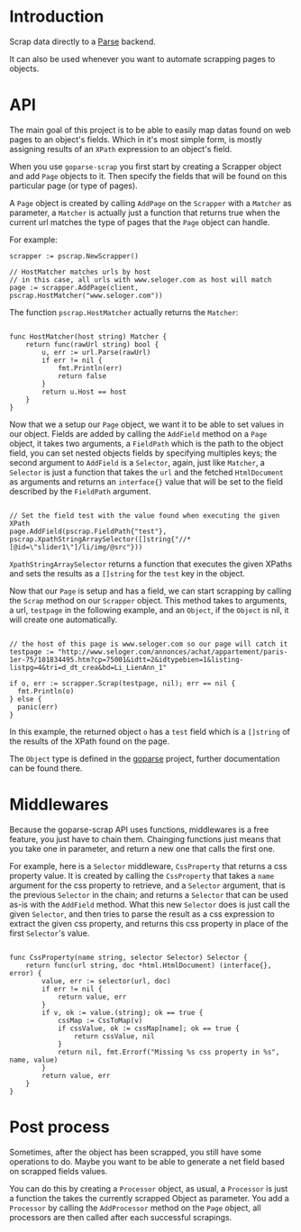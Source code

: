Introduction
===

Scrap data directly to a [Parse](http://parse.com) backend.

It can also be used whenever you want to automate scrapping pages to
objects.

API
===

The main goal of this project is to be able to easily map datas found on
web pages to an object's fields.
Which in it's most simple form, is mostly assigning results of an
`XPath` expression to an object's field.

When you use `goparse-scrap` you first start by creating a Scrapper object
and add `Page` objects to it.
Then specify the fields that will be found on this particular page (or
type of pages).

A `Page` object is created by calling `AddPage` on the `Scrapper` with a `Matcher` as
parameter, a `Matcher` is actually just a function that returns true
when the current url matches the type of pages that the `Page` object
can handle.

For example:
```
scrapper := pscrap.NewScrapper()

// HostMatcher matches urls by host
// in this case, all urls with www.seloger.com as host will match
page := scrapper.AddPage(client, pscrap.HostMatcher("www.seloger.com"))

```

The function `pscrap.HostMatcher` actually returns the `Matcher`:

```

func HostMatcher(host string) Matcher {
	return func(rawUrl string) bool {
		u, err := url.Parse(rawUrl)
		if err != nil {
			fmt.Println(err)
			return false
		}
		return u.Host == host
	}
}

```

Now that we a setup our `Page` object, we want it to be able to set
values in our object.
Fields are added by calling the `AddField` method on a `Page` object, it
takes two arguments, a `FieldPath` which is the path to the object
field, you can set nested objects fields by specifying multiples keys;
the second argument to `AddField` is a `Selector`, again, just like
`Matcher`, a `Selector` is just a function that takes the `url` and the
fetched `HtmlDocument` as arguments and returns an `interface{}` value
that will be set to the field described by the `FieldPath` argument.


```

// Set the field test with the value found when executing the given XPath
page.AddField(pscrap.FieldPath{"test"}, pscrap.XpathStringArraySelector([]string{"//*[@id=\"slider1\"]/li/img/@src"}))

```

`XpathStringArraySelector` returns a function that executes the given
XPaths and sets the results as a `[]string` for the `test` key in the object.


Now that our `Page` is setup and has a field, we can start scrapping by
calling the `Scrap` method on our `Scrapper` object. This method takes
to arguments, a url, `testpage` in the following example, and an
`Object`, if the `Object` is nil, it will create one automatically.

```

// the host of this page is www.seloger.com so our page will catch it
testpage := "http://www.seloger.com/annonces/achat/appartement/paris-1er-75/101834495.htm?cp=75001&idtt=2&idtypebien=1&listing-listpg=4&tri=d_dt_crea&bd=Li_LienAnn_1"

if o, err := scrapper.Scrap(testpage, nil); err == nil {
  fmt.Println(o)
} else {
  panic(err)
}

```

In this example, the returned object `o` has a `test` field which is a `[]string`
of the results of the XPath found on the page.

The `Object` type is defined in the [goparse](github.com/vitaminwater/goparse) project,
further documentation can be found there.

Middlewares
===

Because the goparse-scrap API uses functions, middlewares is a free
feature, you just have to chain them.
Chainging functions just means that you take one in parameter, and
return a new one that calls the first one.

For example, here is a `Selector` middleware, `CssProperty` that returns
a css property value. It is created by calling the `CssProperty` that
takes a `name` argument for the css property to retrieve, and a
`Selector` argument, that is the previous `Selector` in the chain;
and returns a `Selector` that can be used as-is with the `AddField`
method.
What this new `Selector` does is just call the given `Selector`, and
then tries to parse the result as a css expression to extract the given
css property, and returns this css property in place of the first
`Selector`'s value.

```

func CssProperty(name string, selector Selector) Selector {
	return func(url string, doc *html.HtmlDocument) (interface{}, error) {
		value, err := selector(url, doc)
		if err != nil {
			return value, err
		}
		if v, ok := value.(string); ok == true {
			cssMap := CssToMap(v)
			if cssValue, ok := cssMap[name]; ok == true {
				return cssValue, nil
			}
			return nil, fmt.Errorf("Missing %s css property in %s", name, value)
		}
		return value, err
	}
}

```

Post process
===

Sometimes, after the object has been scrapped, you still have some
operations to do. Maybe you want to be able to generate a net field
based on scrapped fields values.

You can do this by creating a `Processor` object, as usual, a
`Processor` is just a function the takes the currently scrapped Object
as parameter.
You add a `Processor` by calling the `AddProcessor` method on the `Page`
object, all processors are then called after each successful scrapings.
